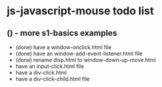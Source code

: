 # js-javascript-mouse todo list

## () - more s1-basics examples
* (done) have a window-onclick.html file
* (done) have an window-add-event-listener.html file
* (done) rename disp.html to window-down-up-move.html
* have an input-click.html file
* have a div-click.html
* have a div-click-child.html file
